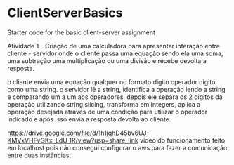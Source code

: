 # ClientServerBasics
Starter code for the basic client-server assignment


Atividade 1 - Criação de uma calculadora para apresentar interação entre cliente - servidor onde o cliente passa uma equação sendo ela uma soma, uma subtração uma multiplicação ou uma divisão e recebe devolta a resposta.

o cliente envia uma equação qualquer no formato digito operador digito como uma string.
o servidor lê a string, identifica a operação lendo a string e comparando um a um aos operadores, depois ele separa os 2 digitos da operação utilizando string slicing, transforma em integers, aplica a operação desejada através de uma condição para utilizar o operador indicado e após isso envia a resposta devolta ao cliente.

https://drive.google.com/file/d/1h1jqhD45bv6UJ-KMVxVHFvGKx_LdU_1R/view?usp=share_link video do funcionamento feito em localhost pois não consegui configurar o aws para fazer a comunicação entre duas instâncias.
